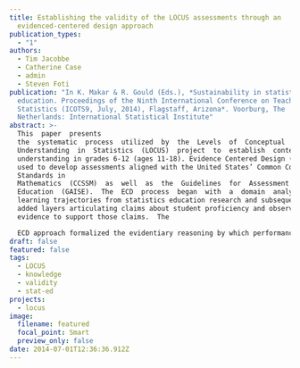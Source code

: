 ```yaml
---
title: Establishing the validity of the LOCUS assessments through an
  evidenced-centered design approach
publication_types:
  - "1"
authors:
  - Tim Jacobbe
  - Catherine Case
  - admin
  - Steven Foti
publication: "In K. Makar & R. Gould (Eds.), *Sustainability in statistics
  education. Proceedings of the Ninth International Conference on Teaching
  Statistics (ICOTS9, July, 2014), Flagstaff, Arizona*. Voorburg, The
  Netherlands: International Statistical Institute"
abstract: >-
  This  paper  presents
  the  systematic  process  utilized  by  the  Levels  of  Conceptual
  Understanding  in  Statistics  (LOCUS)  project  to  establish  content  validity  for  assessments  measuring  students’  statistical
  understanding in grades 6-12 (ages 11-18). Evidence Centered Design (ECD) was
  used to develop assessments aligned with the United States’ Common Core State
  Standards in
  Mathematics  (CCSSM)  as  well  as  the  Guidelines  for  Assessment  and  Instruction  in  Statistics
  Education  (GAISE).  The  ECD  process  began  with  a  domain  analysis  based  on  CCSSM,  GAISE,  and
  learning trajectories from statistics education research and subsequently
  added layers articulating claims about student proficiency and observable
  evidence to support those claims.  The 

  ECD approach formalized the evidentiary reasoning by which performance on LOCUS can be used to support valid inferences about the larger domain of statistical understanding. 
draft: false
featured: false
tags:
  - LOCUS
  - knowledge
  - validity
  - stat-ed
projects:
  - locus
image:
  filename: featured
  focal_point: Smart
  preview_only: false
date: 2014-07-01T12:36:36.912Z
---
```

